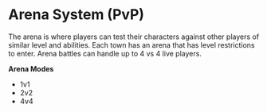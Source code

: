 # Arena System (PvP)

The arena is where players can test their characters against other players of similar level and abilities. Each town has an arena that has level restrictions to enter. Arena battles can handle up to 4 vs 4 live players.

**Arena Modes**

* 1v1
* 2v2
* 4v4
